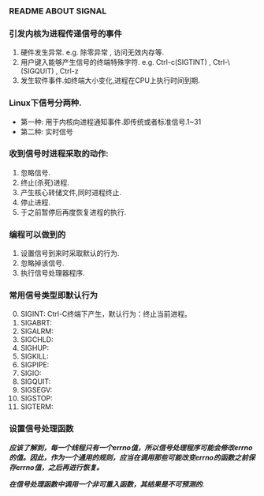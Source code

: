 ### README ABOUT SIGNAL 

### 引发内核为进程传递信号的事件
 1. 硬件发生异常. e.g. 除零异常 , 访问无效内存等.
 2. 用户键入能够产生信号的终端特殊字符. e.g. Ctrl-c(SIGTINT) , Ctrl-\\(SIGQUIT) , Ctrl-z
 3. 发生软件事件.如终端大小变化,进程在CPU上执行时间到期.

### Linux下信号分两种. 
* 第一种: 用于内核向进程通知事件.即传统或者标准信号.1~31
* 第二种: 实时信号

### 收到信号时进程采取的动作:
 1. 忽略信号.
 2. 终止(杀死)进程.
 3. 产生核心转储文件,同时进程终止.
 4. 停止进程.
 5. 于之前暂停后再度恢复进程的执行.

### 编程可以做到的
1. 设置信号到来时采取默认的行为.
2. 忽略掉该信号.
3. 执行信号处理器程序.

### 常用信号类型即默认行为
0.  SIGINT: Ctrl-C终端下产生，默认行为：终止当前进程。
1.  SIGABRT:
2.  SIGALRM:
3.  SIGCHLD:
4.  SIGHUP:
5.  SIGKILL:
6.  SIGPIPE:
7.  SIGIO:
8.  SIGQUIT:
9.  SIGSEGV:
10. SIGSTOP:
11. SIGTERM:

### 设置信号处理函数 
*__应该了解到，每一个线程只有一个errno值，所以信号处理程序可能会修改errno的值。因此，作为一个通用的规则，应当在调用那些可能改变errno的函数之前保存errno值，之后再进行恢复。__*

*__在信号处理函数中调用一个非可重入函数，其结果是不可预测的.__*
